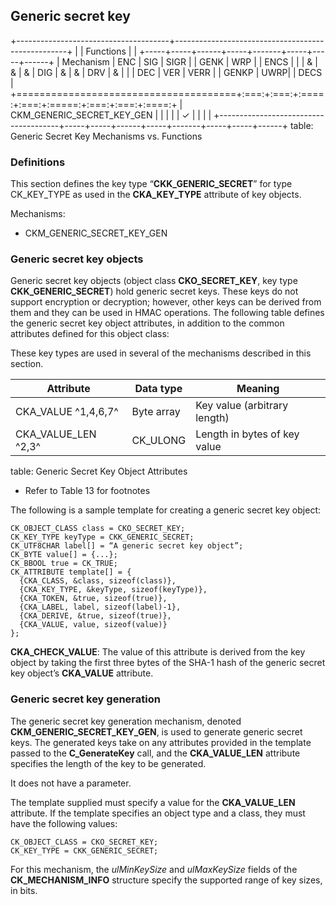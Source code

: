 ## Generic secret key

+--------------------------------------+---------------------------------------------------+
|                                      | Functions                                         |
|                                      +-----+-----+------+-----+-------+-----+-----+------+
| Mechanism                            | ENC | SIG | SIGR |     | GENK  | WRP |     | ENCS |
|                                      |  &  |  &  |  &   | DIG |   &   |  &  | DRV |  &   |
|                                      | DEC | VER | VERR |     | GENKP | UWRP|     | DECS |
+======================================+:===:+:===:+:====:+:===:+:=====:+:===:+:===:+:====:+
| CKM_GENERIC_SECRET_KEY_GEN           |     |     |      |     |   ✓   |     |     |      |
+--------------------------------------+-----+-----+------+-----+-------+-----+-----+------+
table: Generic Secret Key Mechanisms vs. Functions

### Definitions

This section defines the key type “**CKK_GENERIC_SECRET**” for type CK_KEY_TYPE
as used in the **CKA_KEY_TYPE** attribute of key objects.

Mechanisms:

- CKM_GENERIC_SECRET_KEY_GEN

### Generic secret key objects

Generic secret key objects (object class **CKO_SECRET_KEY**, key type
**CKK_GENERIC_SECRET**) hold generic secret keys. These keys do not support
encryption or decryption; however, other keys can be derived from them and they
can be used in HMAC operations. The following table defines the generic secret
key object attributes, in addition to the common attributes defined for this
object class:

These key types are used in several of the mechanisms described in this section.

| Attribute           | Data type  | Meaning                             |
|---------------------|------------|-------------------------------------|
| CKA_VALUE ^1,4,6,7^ | Byte array | Key value (arbitrary length)        |
| CKA_VALUE_LEN ^2,3^ | CK_ULONG   | Length in bytes of key value        |
table: Generic Secret Key Object Attributes

- Refer to Table 13 for footnotes

The following is a sample template for creating a generic secret key object:

~~~{.c}
CK_OBJECT_CLASS class = CKO_SECRET_KEY;
CK_KEY_TYPE keyType = CKK_GENERIC_SECRET;
CK_UTF8CHAR label[] = “A generic secret key object”;
CK_BYTE value[] = {...};
CK_BBOOL true = CK_TRUE;
CK_ATTRIBUTE template[] = {
  {CKA_CLASS, &class, sizeof(class)},
  {CKA_KEY_TYPE, &keyType, sizeof(keyType)},
  {CKA_TOKEN, &true, sizeof(true)},
  {CKA_LABEL, label, sizeof(label)-1},
  {CKA_DERIVE, &true, sizeof(true)},
  {CKA_VALUE, value, sizeof(value)}
};
~~~

**CKA_CHECK_VALUE**: The value of this attribute is derived from the key object by
taking the first three bytes of the SHA-1 hash of the generic secret key
object’s **CKA_VALUE** attribute.

### Generic secret key generation

The generic secret key generation mechanism, denoted
**CKM_GENERIC_SECRET_KEY_GEN**, is used to generate generic secret keys. The
generated keys take on any attributes provided in the template passed to the
**C_GenerateKey** call, and the **CKA_VALUE_LEN** attribute specifies the length
of the key to be generated. 

It does not have a parameter.

The template supplied must specify a value for the **CKA_VALUE_LEN** attribute.
If the template specifies an object type and a class, they must have the
following values:

	CK_OBJECT_CLASS = CKO_SECRET_KEY;
	CK_KEY_TYPE = CKK_GENERIC_SECRET;

For this mechanism, the _ulMinKeySize_ and _ulMaxKeySize_ fields of the
**CK_MECHANISM_INFO** structure specify the supported range of key sizes, in
bits.
